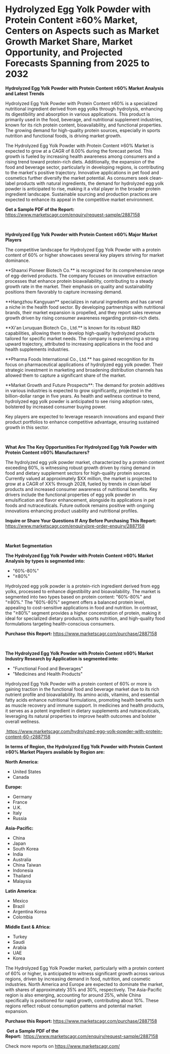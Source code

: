 <p><h1>Hydrolyzed Egg Yolk Powder with Protein Content ≥60% Market, Centers on Aspects such as Market Growth Market Share, Market Opportunity, and Projected Forecasts Spanning from 2025 to 2032</h1></p><p><strong>Hydrolyzed Egg Yolk Powder with Protein Content ≥60% Market Analysis and Latest Trends</strong></p>
<p><p>Hydrolyzed Egg Yolk Powder with Protein Content ≥60% is a specialized nutritional ingredient derived from egg yolks through hydrolysis, enhancing its digestibility and absorption in various applications. This product is primarily used in the food, beverage, and nutritional supplement industries, known for its rich protein content, bioavailability, and functional properties. The growing demand for high-quality protein sources, especially in sports nutrition and functional foods, is driving market growth.</p><p>The Hydrolyzed Egg Yolk Powder with Protein Content ≥60% Market is expected to grow at a CAGR of 8.00% during the forecast period. This growth is fueled by increasing health awareness among consumers and a rising trend toward protein-rich diets. Additionally, the expansion of the food and beverage sector, particularly in developing regions, is contributing to the market's positive trajectory. Innovative applications in pet food and cosmetics further diversify the market potential. As consumers seek clean-label products with natural ingredients, the demand for hydrolyzed egg yolk powder is anticipated to rise, making it a vital player in the broader protein ingredient landscape. Sustainable sourcing and production practices are expected to enhance its appeal in the competitive market environment.</p></p>
<p><strong>Get a Sample PDF of the Report:&nbsp;</strong> <a href="https://www.marketscagr.com/enquiry/request-sample/2887158?utm_campaign=3266&utm_medium=2&utm_source=Github&utm_content=ia&utm_term=13032025&utm_id=hydrolyzed-egg-yolk-powder-with-protein-content-60">https://www.marketscagr.com/enquiry/request-sample/2887158</a></p>
<p>&nbsp;</p>
<p><strong>Hydrolyzed Egg Yolk Powder with Protein Content ≥60% Major Market Players</strong></p>
<p><p>The competitive landscape for Hydrolyzed Egg Yolk Powder with a protein content of 60% or higher showcases several key players striving for market dominance. </p><p>**Shaanxi Pioneer Biotech Co.** is recognized for its comprehensive range of egg-derived products. The company focuses on innovative extraction processes that enhance protein bioavailability, contributing to a steady growth rate in the market. Their emphasis on quality and sustainability positions them favorably to capture increasing demand.</p><p>**Hangzhou Kangyuan** specializes in natural ingredients and has carved a niche in the health food sector. By developing partnerships with nutritional brands, their market expansion is propelled, and they report sales revenue growth driven by rising consumer awareness regarding protein-rich diets.</p><p>**Xi'an Lvruquan Biotech Co., Ltd.** is known for its robust R&D capabilities, allowing them to develop high-quality hydrolyzed products tailored for specific market needs. The company is experiencing a strong upward trajectory, attributed to increasing applications in the food and health supplements industries.</p><p>**Pharma Foods International Co., Ltd.** has gained recognition for its focus on pharmaceutical applications of hydrolyzed egg yolk powder. Their strategic investment in marketing and broadening distribution channels has allowed them to capture a significant share of the market.</p><p>**Market Growth and Future Prospects**: The demand for protein additives in various industries is expected to grow significantly, projected in the billion-dollar range in five years. As health and wellness continue to trend, hydrolyzed egg yolk powder is anticipated to see rising adoption rates, bolstered by increased consumer buying power.</p><p>Key players are expected to leverage research innovations and expand their product portfolios to enhance competitive advantage, ensuring sustained growth in this sector.</p></p>
<p>&nbsp;</p>
<p><strong>What Are The Key Opportunities For Hydrolyzed Egg Yolk Powder with Protein Content ≥60% Manufacturers?</strong></p>
<p><p>The hydrolyzed egg yolk powder market, characterized by a protein content exceeding 60%, is witnessing robust growth driven by rising demand in food and dietary supplement sectors for high-quality protein sources. Currently valued at approximately $XX million, the market is projected to grow at a CAGR of XX% through 2028, fueled by trends in clean label products and increased consumer awareness of nutritional benefits. Key drivers include the functional properties of egg yolk powder in emulsification and flavor enhancement, alongside its applications in pet foods and nutraceuticals. Future outlook remains positive with ongoing innovations enhancing product usability and nutritional profiles.</p></p>
<p><strong>Inquire or Share Your Questions If Any Before Purchasing This Report:</strong> <a href="https://www.marketscagr.com/enquiry/pre-order-enquiry/2887158?utm_campaign=3266&utm_medium=2&utm_source=Github&utm_content=ia&utm_term=13032025&utm_id=hydrolyzed-egg-yolk-powder-with-protein-content-60">https://www.marketscagr.com/enquiry/pre-order-enquiry/2887158</a></p>
<p>&nbsp;</p>
<p><strong>Market Segmentation</strong></p>
<p><strong>The Hydrolyzed Egg Yolk Powder with Protein Content ≥60% Market Analysis by types is segmented into:</strong></p>
<p><ul><li>"60%-80%"</li><li>"≥80%"</li></ul></p>
<p><p>Hydrolyzed egg yolk powder is a protein-rich ingredient derived from egg yolks, processed to enhance digestibility and bioavailability. The market is segmented into two types based on protein content: "60%-80%" and "≥80%." The "60%-80%" segment offers a balanced protein level, appealing to cost-sensitive applications in food and nutrition. In contrast, the "≥80%" segment provides a higher concentration of protein, making it ideal for specialized dietary products, sports nutrition, and high-quality food formulations targeting health-conscious consumers.</p></p>
<p><strong>Purchase this Report:&nbsp;</strong><a href="https://www.marketscagr.com/purchase/2887158?utm_campaign=3266&utm_medium=2&utm_source=Github&utm_content=ia&utm_term=13032025&utm_id=hydrolyzed-egg-yolk-powder-with-protein-content-60">https://www.marketscagr.com/purchase/2887158</a></p>
<p>&nbsp;</p>
<p><strong>The Hydrolyzed Egg Yolk Powder with Protein Content ≥60% Market Industry Research by Application is segmented into:</strong></p>
<p><ul><li>"Functional Food and Beverages"</li><li>"Medicines and Health Products"</li></ul></p>
<p><p>Hydrolyzed Egg Yolk Powder with a protein content of 60% or more is gaining traction in the functional food and beverage market due to its rich nutrient profile and bioavailability. Its amino acids, vitamins, and essential fatty acids enhance nutritional formulations, promoting health benefits such as muscle recovery and immune support. In medicines and health products, it serves as a potent ingredient in dietary supplements and nutraceuticals, leveraging its natural properties to improve health outcomes and bolster overall wellness.</p></p>
<p><a href="https://www.marketscagr.com/hydrolyzed-egg-yolk-powder-with-protein-content-60-r2887158?utm_campaign=3266&utm_medium=2&utm_source=Github&utm_content=ia&utm_term=13032025&utm_id=hydrolyzed-egg-yolk-powder-with-protein-content-60">&nbsp;https://www.marketscagr.com/hydrolyzed-egg-yolk-powder-with-protein-content-60-r2887158</a></p>
<p><strong>In terms of Region, the Hydrolyzed Egg Yolk Powder with Protein Content ≥60% Market Players available by Region are:</strong></p>
<p>
    <p> <strong> North America: </strong>
        <ul>
            <li>United States</li>
            <li>Canada</li>
        </ul>
        </p> 
    <p> <strong> Europe: </strong>
        <ul>
            <li>Germany</li>
            <li>France</li>
            <li>U.K.</li>
            <li>Italy</li>
            <li>Russia</li>
        </ul>
        </p> 
    <p> <strong> Asia-Pacific: </strong>
        <ul>
            <li>China</li>
            <li>Japan</li>
            <li>South Korea</li>
            <li>India</li>
            <li>Australia</li>
            <li>China Taiwan</li>
            <li>Indonesia</li>
            <li>Thailand</li>
            <li>Malaysia</li>
        </ul>
        </p> 
    <p> <strong> Latin America: </strong>
        <ul>
            <li>Mexico</li>
            <li>Brazil</li>
            <li>Argentina Korea</li>
            <li>Colombia</li>
        </ul>
        </p> 
    <p> <strong> Middle East & Africa: </strong>
        <ul>
            <li>Turkey</li>
            <li>Saudi</li>
            <li>Arabia</li>
            <li>UAE</li>
            <li>Korea</li>
        </ul>
    </p>
    </p>
<p><p>The Hydrolyzed Egg Yolk Powder market, particularly with a protein content of 60% or higher, is anticipated to witness significant growth across various regions, driven by increasing demand in food, nutrition, and cosmetic industries. North America and Europe are expected to dominate the market, with shares of approximately 35% and 30%, respectively. The Asia-Pacific region is also emerging, accounting for around 25%, while China specifically is positioned for rapid growth, contributing about 10%. These regions reflect robust consumption patterns and potential market expansion.</p></p>
<p><strong>Purchase this Report: </strong><a href="https://www.marketscagr.com/purchase/2887158?utm_campaign=3266&utm_medium=2&utm_source=Github&utm_content=ia&utm_term=13032025&utm_id=hydrolyzed-egg-yolk-powder-with-protein-content-60">https://www.marketscagr.com/purchase/2887158</a></p>
<p>&nbsp;<strong>Get a Sample PDF of the Report:&nbsp;&nbsp;</strong><a href="https://www.marketscagr.com/enquiry/request-sample/2887158?utm_campaign=3266&utm_medium=2&utm_source=Github&utm_content=ia&utm_term=13032025&utm_id=hydrolyzed-egg-yolk-powder-with-protein-content-60">https://www.marketscagr.com/enquiry/request-sample/2887158</a></p>
<p><strong></strong></p>
<p>Check more reports on <a href="https://www.marketscagr.com/?utm_campaign=3266&utm_medium=2&utm_source=Github&utm_content=ia&utm_term=13032025&utm_id=hydrolyzed-egg-yolk-powder-with-protein-content-60">https://www.marketscagr.com/</a></p>